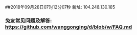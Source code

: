 ##2018年09月28日07时12分07秒 新址: 104.248.130.185
### 兔友常见问题及解答: https://github.com/wanggonging/d/blob/w/FAQ.md
